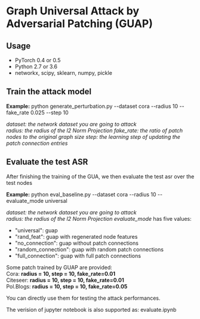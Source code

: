 # Graph Universal Attack by Adversarial Patching (GUAP)

## Usage
* PyTorch 0.4 or 0.5 
* Python 2.7 or 3.6
* networkx, scipy, sklearn, numpy, pickle

## Train the attack model 

**Example:** python generate_perturbation.py --dataset cora --radius 10 --fake_rate 0.025 --step 10

*dataset: the network dataset you are going to attack* \
*radius: the radius of the l2 Norm Projection*
*fake_rate: the ratio of patch nodes to the original graph size*
*step: the learning step of updating the patch connection entries*


## Evaluate the test ASR
After finishing the training of the GUA, we then evaluate the test asr over the test nodes 

**Example:** python eval_baseline.py --dataset cora --radius 10 --evaluate_mode universal 

*dataset: the network dataset you are going to attack* \
*radius: the radius of the l2 Norm Projection*
*evaluate_mode* has five values: 
* "universal": guap
* "rand_feat": guap with regenerated node features
* "no_connection": guap without patch connections
* "random_connection": guap with random patch connections
* "full_connection": guap with full patch connections

Some patch trained by GUAP are provided: \
Cora: **radius = 10, step = 10, fake_rate=0.01** \
Citeseer: **radius = 10, step = 10, fake_rate=0.01** \
Pol.Blogs: **radius = 10, step = 10, fake_rate=0.05**

You can directly use them for testing the attack performances.

The verision of jupyter notebook is also supported as: evaluate.ipynb

